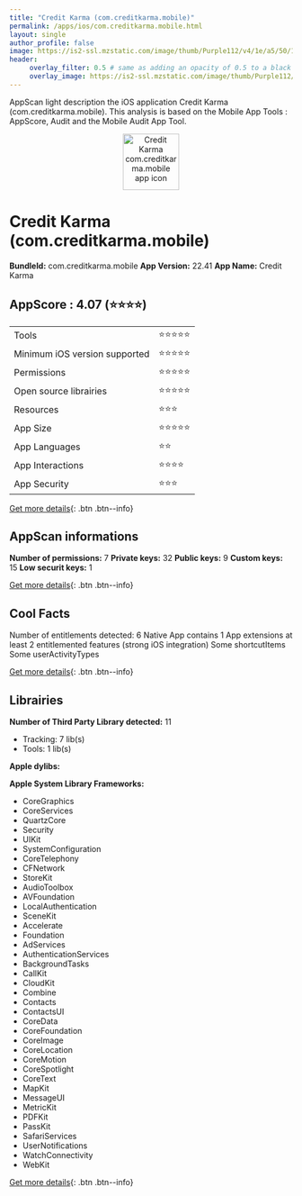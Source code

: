 ```yaml
---
title: "Credit Karma (com.creditkarma.mobile)"
permalink: /apps/ios/com.creditkarma.mobile.html
layout: single
author_profile: false
image: https://is2-ssl.mzstatic.com/image/thumb/Purple112/v4/1e/a5/50/1ea55064-476b-57c8-3f20-721d4b3b0d4d/AppIcon-1x_U007emarketing-0-5-0-85-220.png/512x512bb.jpg
header: 
     overlay_filter: 0.5 # same as adding an opacity of 0.5 to a black background
     overlay_image: https://is2-ssl.mzstatic.com/image/thumb/Purple112/v4/1e/a5/50/1ea55064-476b-57c8-3f20-721d4b3b0d4d/AppIcon-1x_U007emarketing-0-5-0-85-220.png/512x512bb.jpg
---
```

AppScan light description the iOS application Credit Karma (com.creditkarma.mobile). This analysis is based on the Mobile App Tools : AppScore, Audit and the Mobile Audit App Tool.

  
  
<div style="text-align: center;"><img src="https://is2-ssl.mzstatic.com/image/thumb/Purple112/v4/1e/a5/50/1ea55064-476b-57c8-3f20-721d4b3b0d4d/AppIcon-1x_U007emarketing-0-5-0-85-220.png/512x512bb.jpg" width="100" height="100" alt="Credit Karma com.creditkarma.mobile app icon"></div>  
  
# Credit Karma (com.creditkarma.mobile)

**BundleId:** com.creditkarma.mobile
**App Version:** 22.41
**App Name:** Credit Karma


## AppScore : 4.07 (⭐️⭐️⭐️⭐️) 

<table>
<tr><td> Tools </td><td> ⭐️⭐️⭐️⭐️⭐️ </td></tr>
<tr><td> Minimum iOS version supported </td><td> ⭐️⭐️⭐️⭐️⭐️ </td></tr>
<tr><td> Permissions </td><td> ⭐️⭐️⭐️⭐️⭐️ </td></tr>
<tr><td> Open source librairies </td><td> ⭐️⭐️⭐️⭐️⭐️ </td></tr>
<tr><td> Resources </td><td> ⭐️⭐️⭐️ </td></tr>
<tr><td> App Size </td><td> ⭐️⭐️⭐️⭐️⭐️ </td></tr>
<tr><td> App Languages </td><td> ⭐️⭐️ </td></tr>
<tr><td> App Interactions </td><td> ⭐️⭐️⭐️⭐️ </td></tr>
<tr><td> App Security </td><td> ⭐️⭐️⭐️ </td></tr>
</table>

[Get more details](/pricing.html){: .btn .btn--info}  
  
## AppScan informations 

**Number of permissions:** 7
**Private keys:** 32
**Public keys:** 9
**Custom keys:** 15
**Low securit keys:** 1
  
[Get more details](/pricing.html){: .btn .btn--info}

## Cool Facts

Number of entitlements detected: 6
Native App
contains 1 App extensions
at least 2 entitlemented features (strong iOS integration)
Some shortcutItems 
Some userActivityTypes
  
[Get more details](/pricing.html){: .btn .btn--info}

## Librairies 
**Number of Third Party Library detected:** 11
- Tracking: 7 lib(s)
- Tools: 1 lib(s)

**Apple dylibs:**


**Apple System Library Frameworks:**
- CoreGraphics
- CoreServices
- QuartzCore
- Security
- UIKit
- SystemConfiguration
- CoreTelephony
- CFNetwork
- StoreKit
- AudioToolbox
- AVFoundation
- LocalAuthentication
- SceneKit
- Accelerate
- Foundation
- AdServices
- AuthenticationServices
- BackgroundTasks
- CallKit
- CloudKit
- Combine
- Contacts
- ContactsUI
- CoreData
- CoreFoundation
- CoreImage
- CoreLocation
- CoreMotion
- CoreSpotlight
- CoreText
- MapKit
- MessageUI
- MetricKit
- PDFKit
- PassKit
- SafariServices
- UserNotifications
- WatchConnectivity
- WebKit


  
[Get more details](/pricing.html){: .btn .btn--info}

